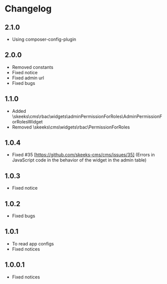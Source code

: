 Changelog
==============

2.1.0
-----------------
 * Using composer-config-plugin
 
2.0.0
-----------------
 * Removed constants
 * Fixed notice
 * Fixed admin url
 * Fixed bugs

1.1.0
-----------------
 * Added \skeeks\cms\rbac\widgets\adminPermissionForRoles\AdminPermissionForRolesWidget
 * Removed \skeeks\cms\widgets\rbac\PermissionForRoles

1.0.4
-----------------
 * Fixed #35 [https://github.com/skeeks-cms/cms/issues/35] (Errors in JavaScript code in the behavior of the widget in the admin table)

1.0.3
-----------------
 * Fixed notice

1.0.2
-----------------
 * Fixed bugs

1.0.1
-----------------
 * To read app configs
 * Fixed notices

1.0.0.1
-----------------
 * Fixed notices

